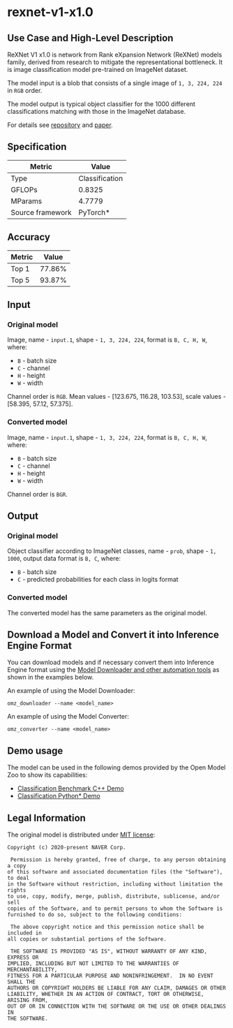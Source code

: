 # rexnet-v1-x1.0

## Use Case and High-Level Description

ReXNet V1 x1.0 is network from Rank eXpansion Network (ReXNet) models family, derived from research to mitigate the representational bottleneck. It is image classification model pre-trained on ImageNet dataset.

The model input is a blob that consists of a single image of `1, 3, 224, 224` in `RGB` order.

The model output is typical object classifier for the 1000 different classifications  matching with those in the ImageNet database.

For details see [repository](https://github.com/clovaai/rexnet) and [paper](https://arxiv.org/pdf/2007.00992.pdf).

## Specification

| Metric           | Value          |
| ---------------- | -------------- |
| Type             | Classification |
| GFLOPs           | 0.8325         |
| MParams          | 4.7779         |
| Source framework | PyTorch\*      |

## Accuracy

| Metric | Value  |
| ------ | ------ |
| Top 1  | 77.86% |
| Top 5  | 93.87% |

## Input

### Original model

Image, name - `input.1`,  shape - `1, 3, 224, 224`, format is `B, C, H, W`, where:

- `B` - batch size
- `C` - channel
- `H` - height
- `W` - width

Channel order is `RGB`.
Mean values - [123.675, 116.28, 103.53], scale values - [58.395, 57.12, 57.375].

### Converted model

Image, name - `input.1`,  shape - `1, 3, 224, 224`, format is `B, C, H, W`, where:

- `B` - batch size
- `C` - channel
- `H` - height
- `W` - width

Channel order is `BGR`.

## Output

### Original model

Object classifier according to ImageNet classes, name - `prob`,  shape - `1, 1000`, output data format is `B, C`, where:

- `B` - batch size
- `C` - predicted probabilities for each class in logits format

### Converted model

The converted model has the same parameters as the original model.

## Download a Model and Convert it into Inference Engine Format

You can download models and if necessary convert them into Inference Engine format using the [Model Downloader and other automation tools](../../../tools/model_tools/README.md) as shown in the examples below.

An example of using the Model Downloader:
```
omz_downloader --name <model_name>
```

An example of using the Model Converter:
```
omz_converter --name <model_name>
```

## Demo usage

The model can be used in the following demos provided by the Open Model Zoo to show its capabilities:

* [Classification Benchmark C++ Demo](../../../demos/classification_benchmark_demo/cpp/README.md)
* [Classification Python\* Demo](../../../demos/classification_demo/python/README.md)

## Legal Information

The original model is distributed under
[MIT license](https://raw.githubusercontent.com/clovaai/rexnet/master/LICENSE):

```
Copyright (c) 2020-present NAVER Corp.

 Permission is hereby granted, free of charge, to any person obtaining a copy
of this software and associated documentation files (the "Software"), to deal
in the Software without restriction, including without limitation the rights
to use, copy, modify, merge, publish, distribute, sublicense, and/or sell
copies of the Software, and to permit persons to whom the Software is
furnished to do so, subject to the following conditions:

 The above copyright notice and this permission notice shall be included in
all copies or substantial portions of the Software.

 THE SOFTWARE IS PROVIDED "AS IS", WITHOUT WARRANTY OF ANY KIND, EXPRESS OR
IMPLIED, INCLUDING BUT NOT LIMITED TO THE WARRANTIES OF MERCHANTABILITY,
FITNESS FOR A PARTICULAR PURPOSE AND NONINFRINGEMENT.  IN NO EVENT SHALL THE
AUTHORS OR COPYRIGHT HOLDERS BE LIABLE FOR ANY CLAIM, DAMAGES OR OTHER
LIABILITY, WHETHER IN AN ACTION OF CONTRACT, TORT OR OTHERWISE, ARISING FROM,
OUT OF OR IN CONNECTION WITH THE SOFTWARE OR THE USE OR OTHER DEALINGS IN
THE SOFTWARE.
```
